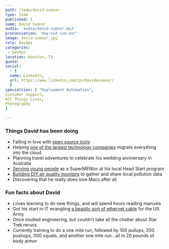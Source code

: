 ```yaml
---
path: /team/david-sumner
type: team
published: 1
name: David Sumner
audio: 'audio/david-sumner.mp3'
pronunciation: 'day-vid sum-ner'
image: david-sumner.jpg
role: DevOps
categories: 
 - DevOps
location: Houston, TX
quote: 
social: 
  - {
  name: LinkedIn,
  url: https://www.linkedin.com/in/davidasumner/
  }
specialties: [ "Deployment Automation",
Customer Support,
All Things Linux,
Photography
]
  
---
```


### Things David has been doing
* Falling in love with [open source tools](https://getdkan.org/)
* Helping [one of the largest technology companies](https://www.oracle.com/index.html) migrate everything into the cloud
* Planning travel adventures to celebrate his wedding anniversary in Australia
* [Serving young people](https://blog.hcde-texas.org/2018/10/29/supermentors-making-a-difference/) as a SuperMENtor at his local Head Start program
* [Building DIY air quality monitors](https://www.raspberrypi.org/blog/monitor-air-quality-with-a-raspberry-pi/) to gather and share local pollution data
* Discovering that he really does love Macs after all 

### Fun facts about David
* Loves learning to do new things, and will spend hours reading manuals
* Got his start in IT wrangling [a beastly sort of ethernet cable](https://en.wikipedia.org/wiki/10BASE5) for the US Army
* Once studied engineering, but couldn’t take all the chatter about Star Trek reruns
* Currently training to do a one mile run, followed by 100 pullups, 200 pushups, 300 squats, and another one mile run...all in 20 pounds of body armor 


